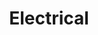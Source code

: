 ---
layout: committee
permalink: /committee/electrical

title: Electrical

topcornerimage: /assets/committee/electrical/rioAndMotors.JPG
toprighttitle: "Electrical And Controls Systems"
toprighttext: "Electrical and Controls interface the hardware with the software on the robot"

middlelefttitle: "Middle Left Title"
middlelefttext: "lorem ipsum dolor sit amor"
middlerightimage: /assets/committee/electrical/writingDocumentation.JPG

bottomleftimage: /assets/committee/electrical/frc-control-system-layout-rev.svg
bottomrighttitle: "Bottom Right Title"
bottomrighttext: "qui est unde deus"

resources:
    - name: WPILib Electrical Quickstart
      link: https://docs.wpilib.org/en/stable/docs/zero-to-robot/step-1/intro-to-frc-robot-wiring.html
    - name: 2023 Electrical Documentation
      link: /assets/2023/techBinder.pdf

---